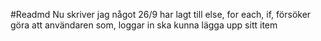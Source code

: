 #Readmd
Nu skriver jag något
26/9 har lagt till else, for each, if, försöker göra att användaren som, loggar in ska kunna lägga upp sitt item
